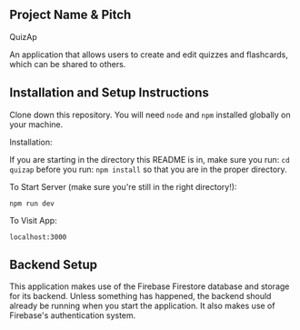 ## Project Name & Pitch

QuizAp

An application that allows users to create and edit quizzes and flashcards, which can be shared to
others.

## Installation and Setup Instructions

Clone down this repository. You will need `node` and `npm` installed globally on your machine.  

Installation:

If you are starting in the directory this README is in, make sure you run:
`cd quizap`
before you run:
`npm install`
so that you are in the proper directory.

To Start Server (make sure you're still in the right directory!):

`npm run dev`

To Visit App:

`localhost:3000`  

## Backend Setup

This application makes use of the Firebase Firestore database and storage for its backend. Unless
something has happened, the backend should already be running when you start the application. It also
makes use of Firebase's authentication system.